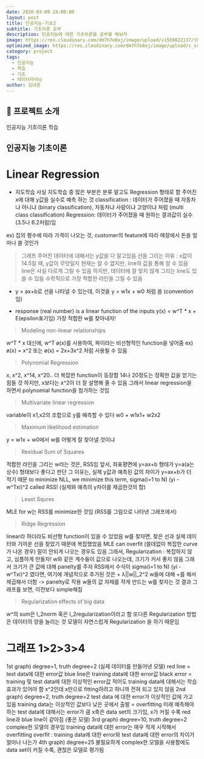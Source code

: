 ```yaml
---
date: 2020-03-09 24:00:00
layout: post
title: 인공지능-기초2
subtitle: 기초이론 공부
description: 인공지능에 대한 기초이론을 공부를 해보자
image: https://res.cloudinary.com/dm7h7e8xj/image/upload/v1559822137/theme11_vei7iw.jpg
optimized_image: https://res.cloudinary.com/dm7h7e8xj/image/upload/c_scale,w_380/v1559822137/theme11_vei7iw.jpg
category: project
tags:
  - 인공지능
  - 학습
  - 기초
  - 데이터마이닝
author: 김대훈
---
```


## 🎤 프로젝트 소개

인공지능 기초이론 학습

## 인공지능 기초이론

# Linear Regression

- 지도학습
  사실 지도학습 중 많은 부분은 분류 말고도 Regression 형태로 함
  주어진 x에 대해 y값을 실수로 예측 하는 것
  classification : 데이터가 주어졌을 때 자동차냐 아니냐 (binary classification),
  자동차냐 사람이냐 고양이냐 처럼 (multi class classification)
  Regression: 데이터가 주어졌을 때 원하는 결과값이 실수(3.5나 6.2처럼)임

ex) 집의 평수에 따라 가격이 나오는 것, customer의 feature에 따라 매장에서 돈을 얼마나 쓸 것인가

> 그래프
> 주어진 데이터에 대해서는 y값을 다 알고있음
> 선을 그리는 이유 : x값이 14.5일 때, y값이 무엇일지 현재는 알 수 없지만, line의 값을 통해 알 수 있음
> line은 사실 다르게 그릴 수 있음
> 하지만, 데이터에 잘 맞지 않게 그리는 line도 있을 수 있음
> 수학적으로 가장 적합한 라인을 그릴 수 있음

- y = ax+b로 선을 나타낼 수 있는데, 이것을 y = w1x + w0 처럼 씀 (convention임)

- response (real number) is a linear function of the inputs
  y(x) = w^T \* x + E(epsilon표기임)
  가장 적합한 w를 찾아내자!

> Modeling non-linear relationships

w^T \* x 대신에, w^T ø(x)를 사용하여, 파이라는 비선형적인 function을 넣어줌
ex) ø(x) = x^2 또는 ø(x) = 2x+3x^2 처럼 사용될 수 있음

> Polynomial Regression

x, x^2, x^14, x^20.. 더 복잡한 function이 등장함
14나 20정도는 정확한 값을 얻기는 힘들 것
하지만, x보다는 x^2이 더 잘 설명해 줄 수 있음
그래서 linear regression을 하면서 polynomial function을 첨가하는 것임

> Multivariate linear regression

variable이 x1,x2의 조합으로 y를 예측할 수 있다
w0 + w1x1+ w2x2

> Maximum likelihood estimation

y = w1x + w0에서 w를 어떻게 잘 찾아낼 것이냐

> Residual Sum of Squares

적합한 라인을 그리는 w라는 것은, RSS임
앞서, 좌표평면에 y=ax+b 형태가 y=a(a는 상수) 형태보다 좋다고 판단
그 이유는, 실제 y값과 예측된 값의 차이가 y=ax+b가 더 적기 때문
to minimize NLL, we minimize this term,
sigma(i=1 to N) (yi - w^Txi)^2 called RSS! (실제와 예측의 y차이를 제곱한것의 합)

> Least Squres

MLE for w는 RSS를 minimize한 것임
(RSS를 그림으로 나타낸 그래프에서)

> Ridge Regression

linear라 하더라도 비선형 function이 있을 수 있었음
w를 찾자면, 찾은 선과 실제 데이터와 가까운 선을 찾았기 때문에 복잡했었음
MLE can overfit (쓸데없이 복잡한 curve가 나온 경우)
말이 안되게 나오는 경우도 있음
그래서, Regularization : 복잡하지 않고, 심플하게 만들자!
w와 같은 계수들이 값으로 나오는데, 크기가 커서 좋지 않음
그래서 크기가 큰 값에 대해 panelty를 주자
RSS에서 수식이 sigma(i=1 to N) (yi - w^Txi)^2 였다면,
여기에 개념적으로 추가된 것은 + λ||w||\_2^2
w들에 대해 +를 해서 제곱해서 더함 -> panelty로 작용
w들의 값 자체를 작게 만드는 w를 찾자는 것
결과 그래프를 보면, 이전보다 simple해짐

> Regularization effects of big data

w^의 sum은 l_2norm 혹은 l_2regularization이라고 함
또다른 Regularization 방법은 데이터의 양을 늘리는 것
모델이 자연스럽게 Regularization 을 하기 때문임

# 그래프 1>2>3>4

1st graph) degree=1, truth degree=2 (실제 데이터를 만들어낸 모델)
red line = test data에 대한 error값
blue line은 training data에 대한 error값
black error = training 및 test data에 대한 이상적인 error값
적어도 training data에 대해서는 학습효과가 있어야 함
x^2인데 x만으로 fitting하려고 하니까 전혀 되고 있지 않음
2nd graph) degree=2, truth degree=2
test data 에 대한 error가 이상적인 값에 가고 있음
training data는 이상적인 값보다 낮은 곳에서 출발 = overfitting
미래 예측해야 하는 test data에 대해서는 error가 큼
x축은 data set의 크기임, x가 커질 수록 red line과 blue line이 같아짐 (좋은 모델)
3rd graph) degree=10, truth degree=2
complex한 모델의 경우임
training data에 대한 error는 매우 적게 시작해서 overfitting
overfit : training data에 대한 error와 test data에 대한 error의 차이가 얼마나 나는가
4th graph) degree=25
불필요하게 complex한 모델을 사용함에도 data set이 커질 수록, 괜찮은 모델로 평가됨
